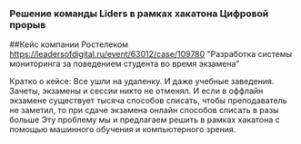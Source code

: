 ### Решение команды Liders в рамках хакатона Цифровой прорыв

##Кейс компании Ростелеком https://leadersofdigital.ru/event/63012/case/109780 "Разработка системы мониторинга за поведением студента во время экзамена"

Кратко о кейсе: Все ушли на удаленку. И даже учебные заведения. Зачеты, экзамены и сессии никто не отменял. И если в оффлайн экзамене существует тысяча способов списать, чтобы преподаватель не заметил, то при сдаче экзамена онлайн способов списать в разы больше Эту проблему мы и предлагаем решить в рамках хакатона с помощью машинного обучения и компьютерного зрения.

